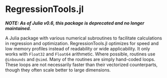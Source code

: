 # RegressionTools.jl

***NOTE: As of Julia v0.6, this package is deprecated and no longer maintained.***

A Julia package with various numerical subroutines to facilitate calculations in regression and optimization.
RegressionTools.jl optimizes for speed and low memory profiles instead of readability or wide applicability.
It only works with `Float32` and `Float64` arithmetic.
Where possible, routines use `@inbounds` and `@simd`. 
Many of the routines are simply hand-coded loops.
These loops are not necessarily faster than their vectorized counterparts,
though they often scale better to large dimensions.
